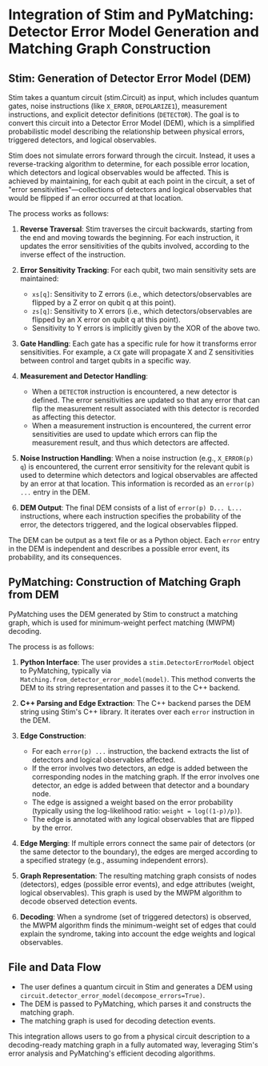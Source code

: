 # Integration of Stim and PyMatching: Detector Error Model Generation and Matching Graph Construction

## Stim: Generation of Detector Error Model (DEM)

Stim takes a quantum circuit (stim.Circuit) as input, which includes quantum gates, noise instructions (like `X_ERROR`, `DEPOLARIZE1`), measurement instructions, and explicit detector definitions (`DETECTOR`). The goal is to convert this circuit into a Detector Error Model (DEM), which is a simplified probabilistic model describing the relationship between physical errors, triggered detectors, and logical observables.

Stim does not simulate errors forward through the circuit. Instead, it uses a reverse-tracking algorithm to determine, for each possible error location, which detectors and logical observables would be affected. This is achieved by maintaining, for each qubit at each point in the circuit, a set of "error sensitivities"—collections of detectors and logical observables that would be flipped if an error occurred at that location.

The process works as follows:

1. **Reverse Traversal**: Stim traverses the circuit backwards, starting from the end and moving towards the beginning. For each instruction, it updates the error sensitivities of the qubits involved, according to the inverse effect of the instruction.

2. **Error Sensitivity Tracking**: For each qubit, two main sensitivity sets are maintained:
   - `xs[q]`: Sensitivity to Z errors (i.e., which detectors/observables are flipped by a Z error on qubit q at this point).
   - `zs[q]`: Sensitivity to X errors (i.e., which detectors/observables are flipped by an X error on qubit q at this point).
   - Sensitivity to Y errors is implicitly given by the XOR of the above two.

3. **Gate Handling**: Each gate has a specific rule for how it transforms error sensitivities. For example, a `CX` gate will propagate X and Z sensitivities between control and target qubits in a specific way.

4. **Measurement and Detector Handling**:
   - When a `DETECTOR` instruction is encountered, a new detector is defined. The error sensitivities are updated so that any error that can flip the measurement result associated with this detector is recorded as affecting this detector.
   - When a measurement instruction is encountered, the current error sensitivities are used to update which errors can flip the measurement result, and thus which detectors are affected.

5. **Noise Instruction Handling**: When a noise instruction (e.g., `X_ERROR(p) q`) is encountered, the current error sensitivity for the relevant qubit is used to determine which detectors and logical observables are affected by an error at that location. This information is recorded as an `error(p) ...` entry in the DEM.

6. **DEM Output**: The final DEM consists of a list of `error(p) D... L...` instructions, where each instruction specifies the probability of the error, the detectors triggered, and the logical observables flipped.

The DEM can be output as a text file or as a Python object. Each `error` entry in the DEM is independent and describes a possible error event, its probability, and its consequences.

## PyMatching: Construction of Matching Graph from DEM

PyMatching uses the DEM generated by Stim to construct a matching graph, which is used for minimum-weight perfect matching (MWPM) decoding.

The process is as follows:

1. **Python Interface**: The user provides a `stim.DetectorErrorModel` object to PyMatching, typically via `Matching.from_detector_error_model(model)`. This method converts the DEM to its string representation and passes it to the C++ backend.

2. **C++ Parsing and Edge Extraction**: The C++ backend parses the DEM string using Stim's C++ library. It iterates over each `error` instruction in the DEM.

3. **Edge Construction**:
   - For each `error(p) ...` instruction, the backend extracts the list of detectors and logical observables affected.
   - If the error involves two detectors, an edge is added between the corresponding nodes in the matching graph. If the error involves one detector, an edge is added between that detector and a boundary node.
   - The edge is assigned a weight based on the error probability (typically using the log-likelihood ratio: `weight = log((1-p)/p)`).
   - The edge is annotated with any logical observables that are flipped by the error.

4. **Edge Merging**: If multiple errors connect the same pair of detectors (or the same detector to the boundary), the edges are merged according to a specified strategy (e.g., assuming independent errors).

5. **Graph Representation**: The resulting matching graph consists of nodes (detectors), edges (possible error events), and edge attributes (weight, logical observables). This graph is used by the MWPM algorithm to decode observed detection events.

6. **Decoding**: When a syndrome (set of triggered detectors) is observed, the MWPM algorithm finds the minimum-weight set of edges that could explain the syndrome, taking into account the edge weights and logical observables.

## File and Data Flow

- The user defines a quantum circuit in Stim and generates a DEM using `circuit.detector_error_model(decompose_errors=True)`.
- The DEM is passed to PyMatching, which parses it and constructs the matching graph.
- The matching graph is used for decoding detection events.

This integration allows users to go from a physical circuit description to a decoding-ready matching graph in a fully automated way, leveraging Stim's error analysis and PyMatching's efficient decoding algorithms.
